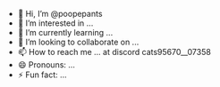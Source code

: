 - 👋 Hi, I’m @poopepants
- 👀 I’m interested in ... 
- 🌱 I’m currently learning ...
- 💞️ I’m looking to collaborate on ...
- 📫 How to reach me ... at discord cats95670__07358
- 😄 Pronouns: ...
- ⚡ Fun fact: ...

<!---
poopepants/poopepants is a ✨ special ✨ repository because its `README.md` (this file) appears on your GitHub profile.
You can click the Preview link to take a look at your changes.
--->
